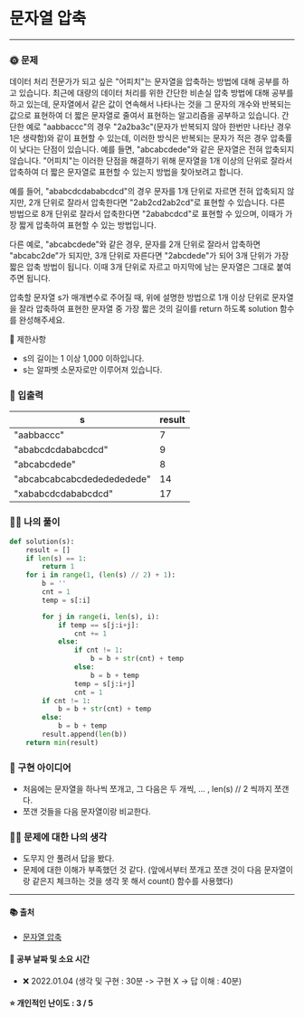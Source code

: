 # 문자열 압축

-----
### 🌞 문제
데이터 처리 전문가가 되고 싶은 "어피치"는 문자열을 압축하는 방법에 대해 공부를 하고 있습니다. 최근에 대량의 데이터 처리를 위한 간단한 비손실 압축 방법에 대해 공부를 하고 있는데, 문자열에서 같은 값이 연속해서 나타나는 것을 그 문자의 개수와 반복되는 값으로 표현하여 더 짧은 문자열로 줄여서 표현하는 알고리즘을 공부하고 있습니다.
간단한 예로 "aabbaccc"의 경우 "2a2ba3c"(문자가 반복되지 않아 한번만 나타난 경우 1은 생략함)와 같이 표현할 수 있는데, 이러한 방식은 반복되는 문자가 적은 경우 압축률이 낮다는 단점이 있습니다. 예를 들면, "abcabcdede"와 같은 문자열은 전혀 압축되지 않습니다. "어피치"는 이러한 단점을 해결하기 위해 문자열을 1개 이상의 단위로 잘라서 압축하여 더 짧은 문자열로 표현할 수 있는지 방법을 찾아보려고 합니다.

예를 들어, "ababcdcdababcdcd"의 경우 문자를 1개 단위로 자르면 전혀 압축되지 않지만, 2개 단위로 잘라서 압축한다면 "2ab2cd2ab2cd"로 표현할 수 있습니다. 다른 방법으로 8개 단위로 잘라서 압축한다면 "2ababcdcd"로 표현할 수 있으며, 이때가 가장 짧게 압축하여 표현할 수 있는 방법입니다.

다른 예로, "abcabcdede"와 같은 경우, 문자를 2개 단위로 잘라서 압축하면 "abcabc2de"가 되지만, 3개 단위로 자른다면 "2abcdede"가 되어 3개 단위가 가장 짧은 압축 방법이 됩니다. 이때 3개 단위로 자르고 마지막에 남는 문자열은 그대로 붙여주면 됩니다.

압축할 문자열 s가 매개변수로 주어질 때, 위에 설명한 방법으로 1개 이상 단위로 문자열을 잘라 압축하여 표현한 문자열 중 가장 짧은 것의 길이를 return 하도록 solution 함수를 완성해주세요.

📌 제한사항  
- s의 길이는 1 이상 1,000 이하입니다.
- s는 알파벳 소문자로만 이루어져 있습니다.

### 📝 입출력
| s | result |
| --- |  --- |
| "aabbaccc" | 7 |
| "ababcdcdababcdcd" | 9 |
| "abcabcdede" | 8 |
| "abcabcabcabcdededededede" | 14 |
| "xababcdcdababcdcd" | 17 |

### 👩‍💻 나의 풀이
```python
def solution(s):
    result = []
    if len(s) == 1:
        return 1
    for i in range(1, (len(s) // 2) + 1):
        b = ''
        cnt = 1
        temp = s[:i]

        for j in range(i, len(s), i):
            if temp == s[j:i+j]:
                cnt += 1
            else:
                if cnt != 1:
                    b = b + str(cnt) + temp
                else:
                    b = b + temp
                temp = s[j:i+j]
                cnt = 1
        if cnt != 1:
            b = b + str(cnt) + temp
        else:
            b = b + temp
        result.append(len(b))
    return min(result)
 ```

### 🔑 구현 아이디어
- 처음에는 문자열을 하나씩 쪼개고, 그 다음은 두 개씩, ... , len(s) // 2 씩까지 쪼갠다.
- 쪼갠 것들을 다음 문자열이랑 비교한다.  

### 🙋‍♀ 문제에 대한 나의 생각
- 도무지 안 풀려서 답을 봤다.
- 문제에 대한 이해가 부족했던 것 같다. (앞에서부터 쪼개고 쪼갠 것이 다음 문자열이랑 같은지 체크하는 것을 생각 못 해서 count() 함수를 사용했다)

-------------
#### 📚 출처
- [문자열 압축](https://programmers.co.kr/learn/courses/30/lessons/60057)
#### 📅 공부 날짜 및 소요 시간
- ❌ 2022.01.04 (생각 및 구현 : 30분 -> 구현 X -> 답 이해 : 40분)  
#### ⭐ 개인적인 난이도 : 3 / 5
